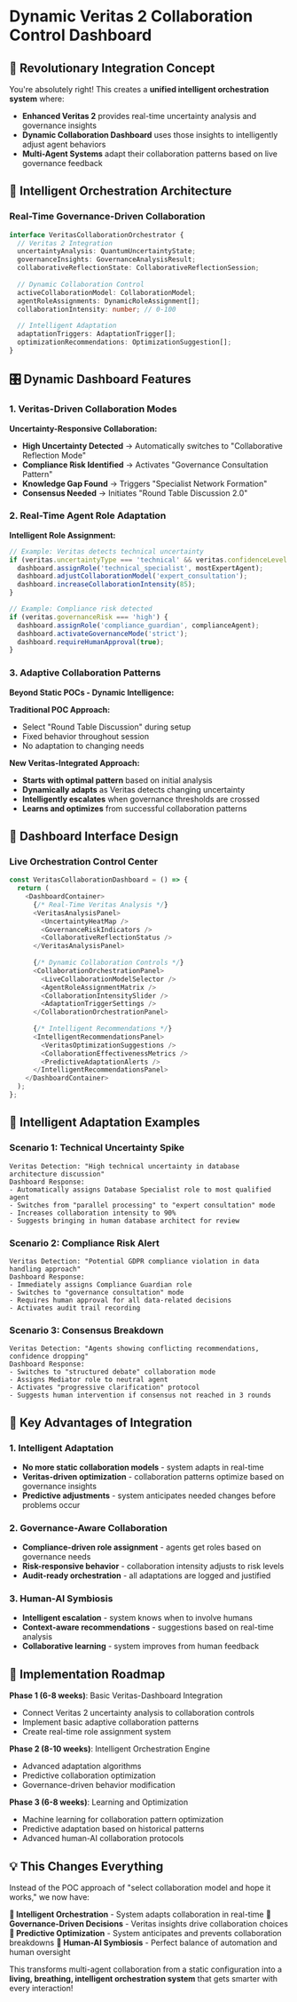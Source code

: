 # Dynamic Veritas 2 Collaboration Control Dashboard

## 🎯 **Revolutionary Integration Concept**

You're absolutely right! This creates a **unified intelligent orchestration system** where:

- **Enhanced Veritas 2** provides real-time uncertainty analysis and governance insights
- **Dynamic Collaboration Dashboard** uses those insights to intelligently adjust agent behaviors
- **Multi-Agent Systems** adapt their collaboration patterns based on live governance feedback

## 🚀 **Intelligent Orchestration Architecture**

### **Real-Time Governance-Driven Collaboration**

```typescript
interface VeritasCollaborationOrchestrator {
  // Veritas 2 Integration
  uncertaintyAnalysis: QuantumUncertaintyState;
  governanceInsights: GovernanceAnalysisResult;
  collaborativeReflectionState: CollaborativeReflectionSession;
  
  // Dynamic Collaboration Control
  activeCollaborationModel: CollaborationModel;
  agentRoleAssignments: DynamicRoleAssignment[];
  collaborationIntensity: number; // 0-100
  
  // Intelligent Adaptation
  adaptationTriggers: AdaptationTrigger[];
  optimizationRecommendations: OptimizationSuggestion[];
}
```

## 🎛️ **Dynamic Dashboard Features**

### **1. Veritas-Driven Collaboration Modes**

**Uncertainty-Responsive Collaboration:**
- **High Uncertainty Detected** → Automatically switches to "Collaborative Reflection Mode"
- **Compliance Risk Identified** → Activates "Governance Consultation Pattern"
- **Knowledge Gap Found** → Triggers "Specialist Network Formation"
- **Consensus Needed** → Initiates "Round Table Discussion 2.0"

### **2. Real-Time Agent Role Adaptation**

**Intelligent Role Assignment:**
```typescript
// Example: Veritas detects technical uncertainty
if (veritas.uncertaintyType === 'technical' && veritas.confidenceLevel < 0.7) {
  dashboard.assignRole('technical_specialist', mostExpertAgent);
  dashboard.adjustCollaborationModel('expert_consultation');
  dashboard.increaseCollaborationIntensity(85);
}

// Example: Compliance risk detected
if (veritas.governanceRisk === 'high') {
  dashboard.assignRole('compliance_guardian', complianceAgent);
  dashboard.activateGovernanceMode('strict');
  dashboard.requireHumanApproval(true);
}
```

### **3. Adaptive Collaboration Patterns**

**Beyond Static POCs - Dynamic Intelligence:**

**Traditional POC Approach:**
- Select "Round Table Discussion" during setup
- Fixed behavior throughout session
- No adaptation to changing needs

**New Veritas-Integrated Approach:**
- **Starts with optimal pattern** based on initial analysis
- **Dynamically adapts** as Veritas detects changing uncertainty
- **Intelligently escalates** when governance thresholds are crossed
- **Learns and optimizes** from successful collaboration patterns

## 🎨 **Dashboard Interface Design**

### **Live Orchestration Control Center**

```typescript
const VeritasCollaborationDashboard = () => {
  return (
    <DashboardContainer>
      {/* Real-Time Veritas Analysis */}
      <VeritasAnalysisPanel>
        <UncertaintyHeatMap />
        <GovernanceRiskIndicators />
        <CollaborativeReflectionStatus />
      </VeritasAnalysisPanel>
      
      {/* Dynamic Collaboration Controls */}
      <CollaborationOrchestrationPanel>
        <LiveCollaborationModelSelector />
        <AgentRoleAssignmentMatrix />
        <CollaborationIntensitySlider />
        <AdaptationTriggerSettings />
      </CollaborationOrchestrationPanel>
      
      {/* Intelligent Recommendations */}
      <IntelligentRecommendationsPanel>
        <VeritasOptimizationSuggestions />
        <CollaborationEffectivenessMetrics />
        <PredictiveAdaptationAlerts />
      </IntelligentRecommendationsPanel>
    </DashboardContainer>
  );
};
```

## 🧠 **Intelligent Adaptation Examples**

### **Scenario 1: Technical Uncertainty Spike**
```
Veritas Detection: "High technical uncertainty in database architecture discussion"
Dashboard Response: 
- Automatically assigns Database Specialist role to most qualified agent
- Switches from "parallel processing" to "expert consultation" mode
- Increases collaboration intensity to 90%
- Suggests bringing in human database architect for review
```

### **Scenario 2: Compliance Risk Alert**
```
Veritas Detection: "Potential GDPR compliance violation in data handling approach"
Dashboard Response:
- Immediately assigns Compliance Guardian role
- Switches to "governance consultation" mode
- Requires human approval for all data-related decisions
- Activates audit trail recording
```

### **Scenario 3: Consensus Breakdown**
```
Veritas Detection: "Agents showing conflicting recommendations, confidence dropping"
Dashboard Response:
- Switches to "structured debate" collaboration mode
- Assigns Mediator role to neutral agent
- Activates "progressive clarification" protocol
- Suggests human intervention if consensus not reached in 3 rounds
```

## 🎯 **Key Advantages of Integration**

### **1. Intelligent Adaptation**
- **No more static collaboration models** - system adapts in real-time
- **Veritas-driven optimization** - collaboration patterns optimize based on governance insights
- **Predictive adjustments** - system anticipates needed changes before problems occur

### **2. Governance-Aware Collaboration**
- **Compliance-driven role assignment** - agents get roles based on governance needs
- **Risk-responsive behavior** - collaboration intensity adjusts to risk levels
- **Audit-ready orchestration** - all adaptations are logged and justified

### **3. Human-AI Symbiosis**
- **Intelligent escalation** - system knows when to involve humans
- **Context-aware recommendations** - suggestions based on real-time analysis
- **Collaborative learning** - system improves from human feedback

## 🚀 **Implementation Roadmap**

**Phase 1 (6-8 weeks)**: Basic Veritas-Dashboard Integration
- Connect Veritas 2 uncertainty analysis to collaboration controls
- Implement basic adaptive collaboration patterns
- Create real-time role assignment system

**Phase 2 (8-10 weeks)**: Intelligent Orchestration Engine
- Advanced adaptation algorithms
- Predictive collaboration optimization
- Governance-driven behavior modification

**Phase 3 (6-8 weeks)**: Learning and Optimization
- Machine learning for collaboration pattern optimization
- Predictive adaptation based on historical patterns
- Advanced human-AI collaboration protocols

## 💡 **This Changes Everything**

Instead of the POC approach of "select collaboration model and hope it works," we now have:

**🎯 Intelligent Orchestration** - System adapts collaboration in real-time
**🧠 Governance-Driven Decisions** - Veritas insights drive collaboration choices  
**🚀 Predictive Optimization** - System anticipates and prevents collaboration breakdowns
**🤝 Human-AI Symbiosis** - Perfect balance of automation and human oversight

This transforms multi-agent collaboration from a static configuration into a **living, breathing, intelligent orchestration system** that gets smarter with every interaction!

